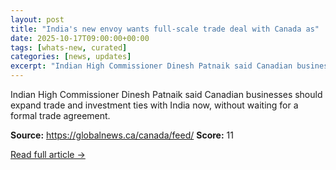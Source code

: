 ```yaml
---
layout: post
title: "India's new envoy wants full-scale trade deal with Canada as"
date: 2025-10-17T09:00:00+00:00
tags: [whats-new, curated]
categories: [news, updates]
excerpt: "Indian High Commissioner Dinesh Patnaik said Canadian businesses should expand trade and investment "
---
```


Indian High Commissioner Dinesh Patnaik said Canadian businesses should expand trade and investment ties with India now, without waiting for a formal trade agreement.


**Source:** https://globalnews.ca/canada/feed/
**Score:** 11

[Read full article →](https://globalnews.ca/news/11483094/india-envoy-canada-trade-deal-interview/)
